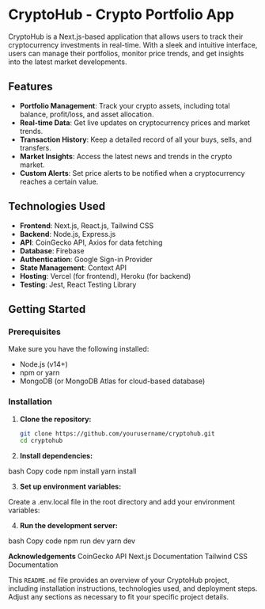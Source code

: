 # CryptoHub - Crypto Portfolio App

CryptoHub is a Next.js-based application that allows users to track their cryptocurrency investments in real-time. With a sleek and intuitive interface, users can manage their portfolios, monitor price trends, and get insights into the latest market developments.

## Features

- **Portfolio Management**: Track your crypto assets, including total balance, profit/loss, and asset allocation.
- **Real-time Data**: Get live updates on cryptocurrency prices and market trends.
- **Transaction History**: Keep a detailed record of all your buys, sells, and transfers.
- **Market Insights**: Access the latest news and trends in the crypto market.
- **Custom Alerts**: Set price alerts to be notified when a cryptocurrency reaches a certain value.

## Technologies Used

- **Frontend**: Next.js, React.js, Tailwind CSS
- **Backend**: Node.js, Express.js
- **API**: CoinGecko API, Axios for data fetching
- **Database**: Firebase
- **Authentication**: Google Sign-in Provider
- **State Management**: Context API
- **Hosting**: Vercel (for frontend), Heroku (for backend)
- **Testing**: Jest, React Testing Library

## Getting Started

### Prerequisites

Make sure you have the following installed:

- Node.js (v14+)
- npm or yarn
- MongoDB (or MongoDB Atlas for cloud-based database)

### Installation

1. **Clone the repository:**

   ```bash
   git clone https://github.com/yourusername/cryptohub.git
   cd cryptohub
2. **Install dependencies:**

bash
Copy code
npm install
yarn install

3. **Set up environment variables:**

Create a .env.local file in the root directory and add your environment variables:

4. **Run the development server:**

bash
Copy code
npm run dev
yarn dev

**Acknowledgements**
CoinGecko API
Next.js Documentation
Tailwind CSS Documentation


This `README.md` file provides an overview of your CryptoHub project, including installation instructions, technologies used, and deployment steps. Adjust any sections as necessary to fit your specific project details.
